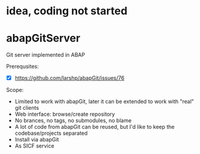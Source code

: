 # idea, coding not started

# abapGitServer
Git server implemented in ABAP

Prerequsites:
- [X] https://github.com/larshp/abapGit/issues/76

Scope:
- Limited to work with abapGit, later it can be extended to work with "real" git clients
- Web interface: browse/create repository
- No brances, no tags, no submodules, no blame
- A lot of code from abapGit can be reused, but I'd like to keep the codebase/projects separated
- Install via abapGit
- As SICF service
